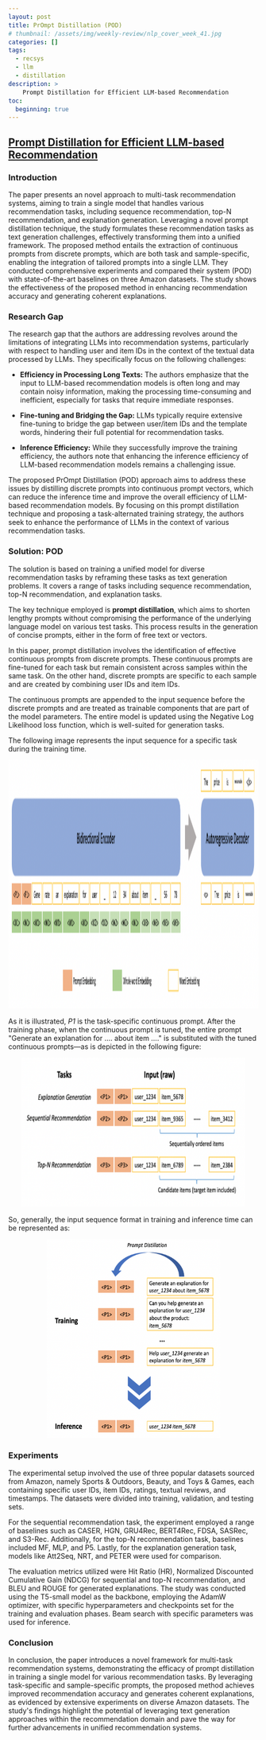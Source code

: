 ```yaml
---
layout: post
title: PrOmpt Distillation (POD)
# thumbnail: /assets/img/weekly-review/nlp_cover_week_41.jpg
categories: []
tags:
  - recsys
  - llm
  - distillation
description: >
    Prompt Distillation for Efficient LLM-based Recommendation
toc:
  beginning: true
---
```


## [Prompt Distillation for Efficient LLM-based Recommendation][podPaper]
 


### Introduction

The paper presents an novel approach to multi-task recommendation systems, aiming to train a single model that handles various recommendation tasks, including sequence recommendation, top-N recommendation, and explanation generation. Leveraging a novel prompt distillation technique, the study formulates these recommendation tasks as text generation challenges, effectively transforming them into a unified framework. The proposed method entails the extraction of continuous prompts from discrete prompts, which are both task and sample-specific, enabling the integration of tailored prompts into a single LLM. They conducted comprehensive experiments and compared their system (POD) with state-of-the-art baselines on three Amazon datasets. The study shows the effectiveness of the proposed method in enhancing recommendation accuracy and generating coherent explanations.

### Research Gap

The research gap that the authors are addressing revolves around the limitations of integrating LLMs into recommendation systems, particularly with respect to handling user and item IDs in the context of the textual data processed by LLMs. They specifically focus on the following challenges:

* **Efficiency in Processing Long Texts:** The authors emphasize that the input to LLM-based recommendation models is often long and may contain noisy information, making the processing time-consuming and inefficient, especially for tasks that require immediate responses.

* **Fine-tuning and Bridging the Gap:** LLMs typically require extensive fine-tuning to bridge the gap between user/item IDs and the template words, hindering their full potential for recommendation tasks.

* **Inference Efficiency:** While they successfully improve the training efficiency, the authors note that enhancing the inference efficiency of LLM-based recommendation models remains a challenging issue.

The proposed PrOmpt Distillation (POD) approach aims to address these issues by distilling discrete prompts into continuous prompt vectors, which can reduce the inference time and improve the overall efficiency of LLM-based recommendation models. By focusing on this prompt distillation technique and proposing a task-alternated training strategy, the authors seek to enhance the performance of LLMs in the context of various recommendation tasks.

### Solution: POD

The solution is based on training a unified model for diverse recommendation tasks by reframing these tasks as text generation problems. It covers a range of tasks including sequence recommendation, top-N recommendation, and explanation tasks.

The key technique employed is __prompt distillation__, which aims to shorten lengthy prompts without compromising the performance of the underlying language model on various test tasks. This process results in the generation of concise prompts, either in the form of free text or vectors.

In this paper, prompt distillation involves the identification of effective continuous prompts from discrete prompts. These continuous prompts are fine-tuned for each task but remain consistent across samples within the same task. On the other hand, discrete prompts are specific to each sample and are created by combining user IDs and item IDs.

The continuous prompts are appended to the input sequence before the discrete prompts and are treated as trainable components that are part of the model parameters. The entire model is updated using the Negative Log Likelihood loss function, which is well-suited for generation tasks.

The following image represents the input sequence for a specific task during the training time. 

<p style="text-align:center;"><img src="/assets/img/weekly-review/pod_finetuning_architecture.png" alt="The Architecture" width="700" height="500"></p>

As it is illustrated, _P1_ is the task-specific continuous prompt. After the training phase, when the continuous prompt is tuned, the entire prompt "Generate an explanation for .... about item …." is substituted with the tuned continuous prompts—as is depicted in the following figure:

<p style="text-align:center;"><img src="/assets/img/weekly-review/pod_inference.png" alt="The Architecture" width="450" height="300"></p>

So, generally, the input sequence format in training and inference time can be represented as:

<p style="text-align:center;"><img src="/assets/img/weekly-review/pod_training_inference.png" alt="The Architecture" width="350" height="400"></p>



### Experiments

The experimental setup involved the use of three popular datasets sourced from Amazon, namely Sports & Outdoors, Beauty, and Toys & Games, each containing specific user IDs, item IDs, ratings, textual reviews, and timestamps. The datasets were divided into training, validation, and testing sets.

For the sequential recommendation task, the experiment employed a range of baselines such as CASER, HGN, GRU4Rec, BERT4Rec, FDSA, SASRec, and S3-Rec. Additionally, for the top-N recommendation task, baselines included MF, MLP, and P5. Lastly, for the explanation generation task, models like Att2Seq, NRT, and PETER were used for comparison.

The evaluation metrics utilized were Hit Ratio (HR), Normalized Discounted Cumulative Gain (NDCG) for sequential and top-N recommendation, and BLEU and ROUGE for generated explanations. The study was conducted using the T5-small model as the backbone, employing the AdamW optimizer, with specific hyperparameters and checkpoints set for the training and evaluation phases. Beam search with specific parameters was used for inference.


### Conclusion

In conclusion, the paper introduces a novel framework for multi-task recommendation systems, demonstrating the efficacy of prompt distillation in training a single model for various recommendation tasks. By leveraging task-specific and sample-specific prompts, the proposed method achieves improved recommendation accuracy and generates coherent explanations, as evidenced by extensive experiments on diverse Amazon datasets. The study's findings highlight the potential of leveraging text generation approaches within the recommendation domain and pave the way for further advancements in unified recommendation systems.







[podPaper]: https://lileipisces.github.io/files/CIKM23-POD-paper.pdf
[podSum]: /blog/2023/week-41/#prompt-distillation-for-efficient-llm-based-recommendation

